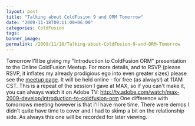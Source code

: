 ```yaml
---
layout: post
title: "Talking about ColdFusion 9 and ORM Tomorrow"
date: "2009-11-18T09:11:00+06:00"
categories: ColdFusion 
tags: 
banner_image: 
permalink: /2009/11/18/Talking-about-ColdFusion-9-and-ORM-Tomorrow
---
```


Tomorrow I'll be giving my "Introduction to ColdFusion ORM" presentation to the Online ColdFusion Meetup. For more details, and to RSVP (please RSVP, it inflates my already prodigious ego into even greater sizes) please see the <a href="http://www.meetup.com/coldfusionmeetup/calendar/11862947/">meetup page</a>. It will be held online - for free (as always!) at 11AM CST. This is a repeat of the session I gave at MAX, so if you can't make it, you can always watch it on Adobe TV: <a href="http://tv.adobe.com/watch/max-2009-develop/introduction-to-coldfusion-orm">http://tv.adobe.com/watch/max-2009-develop/introduction-to-coldfusion-orm</a> One difference with tomorrows meeting however is that I'll have more time. There were demos I didn't quite have time to cover and I had to skimp a bit on the relationship side. As always this one will be recorded for later viewing.
